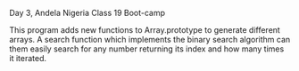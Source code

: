 Day 3, Andela Nigeria Class 19 Boot-camp

This program adds new functions to Array.prototype to generate different arrays. A search function which 
implements the binary search algorithm can them easily search for any number returning its index and 
how many times it iterated.
